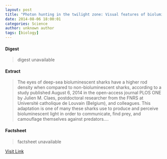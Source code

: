 ```yaml
---
layout: post
title: "Photon hunting in the twilight zone: Visual features of bioluminescent sharks"
date: 2014-08-06 18:00:01
categories: Science
author: unknown author
tags: [biology]
---
```



#### Digest
>digest unavailable

#### Extract
>The eyes of deep-sea bioluminescent sharks have a higher rod density when compared to non-bioluminescent sharks, according to a study published August 6, 2014 in the open-access journal PLOS ONE by Julien M. Claes, postdoctoral researcher from the FNRS at Université catholique de Louvain (Belgium), and colleagues. This adaptation is one of many these sharks use to produce and perceive bioluminescent light in order to communicate, find prey, and camouflage themselves against predators....

#### Factsheet
>factsheet unavailable

[Visit Link](http://phys.org/news326534919.html)


